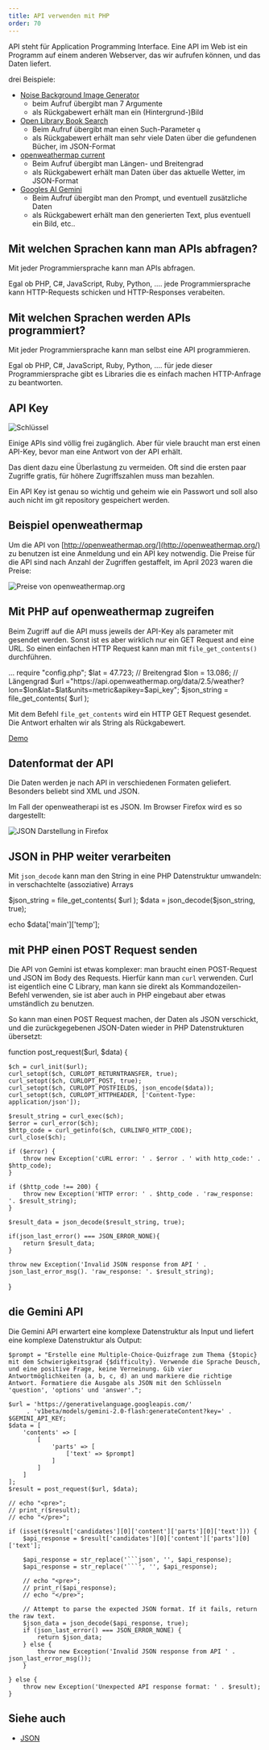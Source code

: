 ```yaml
---
title: API verwenden mit PHP
order: 70
---
```


API steht für Application Programming Interface. Eine API im Web ist
ein Programm auf einem anderen Webserver, das wir aufrufen können, und das
Daten liefert.

drei Beispiele:

* [Noise Background Image Generator](https://php-noise.com/)
  * beim Aufruf übergibt man 7 Argumente
  * als Rückgabewert erhält man ein (Hintergrund-)Bild
* [Open Library Book Search](https://openlibrary.org/dev/docs/api/search)
  * Beim Aufruf übergibt man einen Such-Parameter `q`
  * als Rückgabewert erhält man sehr viele Daten über die gefundenen Bücher, im JSON-Format
* [openweathermap current](https://openweathermap.org/current)
  * Beim Aufruf übergibt man Längen- und Breitengrad
  * als Rückgabewert erhält man Daten über das aktuelle Wetter, im JSON-Format
* [Googles AI Gemini](https://gemini.google.com/)
  * Beim Aufruf übergibt man den Prompt, und eventuell zusätzliche Daten
  * als Rückgabewert erhält man den generierten Text, plus eventuell ein Bild, etc..

## Mit welchen Sprachen kann man APIs abfragen?

Mit jeder Programmiersprache kann man APIs abfragen.

Egal ob PHP, C#, JavaScript, Ruby, Python, .... jede Programmiersprache
kann HTTP-Requests schicken und HTTP-Responses verabeiten.

## Mit welchen Sprachen werden APIs programmiert?

Mit jeder Programmiersprache kann man selbst eine API programmieren.

Egal ob PHP, C#, JavaScript, Ruby, Python, .... für jede dieser Programmiersprache
gibt es Libraries die es einfach machen HTTP-Anfrage zu beantworten.

## API Key

![Schlüssel](/images/key.svg)

Einige APIs sind  völlig frei zugänglich.  Aber für viele braucht man
erst einen API-Key, bevor man eine Antwort von der API erhält.

Das dient dazu eine Überlastung zu vermeiden. Oft sind die ersten paar Zugriffe
gratis, für höhere Zugriffszahlen muss man bezahlen.

Ein API Key ist genau so wichtig und geheim wie ein Passwort und
soll also auch nicht im git repository gespeichert werden.

## Beispiel openweathermap

Um die API von [http://openweathermap.org/](http://openweathermap.org/) zu benutzen
ist eine Anmeldung und ein API key notwendig. Die Preise für die API
sind nach Anzahl der Zugriffen gestaffelt, im April 2023 waren die Preise:

![Preise von openweathermap.org](/images/openweathermap-preise.png)

## Mit PHP auf openweathermap zugreifen

Beim Zugriff auf die API muss jeweils der API-Key als parameter
mit gesendet werden. Sonst ist es aber wirklich nur ein GET Request
and eine URL. So einen einfachen HTTP Request kann man mit `file_get_contents()` durchführen.

<php caption="zugriff auf die API von geosphere.at">
...
require "config.php";
$lat = 47.723; // Breitengrad
$lon = 13.086; // Längengrad
$url ="https://api.openweathermap.org/data/2.5/weather?lon=$lon&lat=$lat&units=metric&apikey=$api_key";
$json_string = file_get_contents( $url );
</php>


Mit dem Befehl `file_get_contents` wird ein HTTP GET Request gesendet.
Die Antwort erhalten wir als String als Rückgabewert.

[Demo](https://users.ct.fh-salzburg.ac.at/~bjelline/wetter/weather.php)

## Datenformat der API

Die Daten werden je nach API in verschiedenen Formaten geliefert.
Besonders beliebt sind XML und JSON.

Im Fall der openweatherapi ist es JSON. Im Browser Firefox wird es so dargestellt:

![JSON Darstellung in Firefox](/images/json_side_by_side.png)


## JSON in PHP weiter verarbeiten

Mit `json_decode` kann man den String in eine PHP Datenstruktur
umwandeln: in verschachtelte (assoziative) Arrays

<php caption="JSON in PHP Datenstrukturen umwandeln">
$json_string = file_get_contents( $url );
$data = json_decode($json_string, true);

echo $data['main']['temp'];
</php>


## mit PHP einen POST Request senden

Die API von Gemini ist etwas komplexer: man braucht einen POST-Request und JSON
im Body des Requests.  Hierfür kann man `curl` verwenden.  Curl ist eigentlich eine
C Library, man kann sie direkt als Kommandozeilen-Befehl verwenden, sie ist
aber auch in PHP eingebaut aber etwas umständlich zu benutzen.

So kann man einen POST Request machen, der Daten als JSON verschickt, und die
zurückgegebenen JSON-Daten wieder in PHP Datenstrukturen übersetzt:

<php caption="POST Request, JSON rein und JSON raus">
function post_request($url, $data) {

    $ch = curl_init($url);
    curl_setopt($ch, CURLOPT_RETURNTRANSFER, true);
    curl_setopt($ch, CURLOPT_POST, true);
    curl_setopt($ch, CURLOPT_POSTFIELDS, json_encode($data));
    curl_setopt($ch, CURLOPT_HTTPHEADER, ['Content-Type: application/json']);

    $result_string = curl_exec($ch);
    $error = curl_error($ch);
    $http_code = curl_getinfo($ch, CURLINFO_HTTP_CODE);
    curl_close($ch);

    if ($error) {
        throw new Exception('cURL error: ' . $error . ' with http_code:' . $http_code);
    }

    if ($http_code !== 200) {
        throw new Exception('HTTP error: ' . $http_code . 'raw_response: '. $result_string);
    }

    $result_data = json_decode($result_string, true);

    if(json_last_error() === JSON_ERROR_NONE){
        return $result_data;
    }

    throw new Exception('Invalid JSON response from API ' . json_last_error_msg(). 'raw_response: '. $result_string);
}
</php>


## die Gemini API

Die Gemini API erwartert eine komplexe Datenstruktur als Input und
liefert eine komplexe Datenstruktur als Output:

<php>

    $prompt = "Erstelle eine Multiple-Choice-Quizfrage zum Thema {$topic} mit dem Schwierigkeitsgrad {$difficulty}. Verwende die Sprache Deusch, und eine positive Frage, keine Verneinung. Gib vier Antwortmöglichkeiten (a, b, c, d) an und markiere die richtige Antwort. Formatiere die Ausgabe als JSON mit den Schlüsseln 'question', 'options' und 'answer'.";

    $url = 'https://generativelanguage.googleapis.com/'
         . 'v1beta/models/gemini-2.0-flash:generateContent?key=' . $GEMINI_API_KEY;
    $data = [
        'contents' => [
            [
                'parts' => [
                    ['text' => $prompt]
                ]
            ]
        ]
    ];
    $result = post_request($url, $data);

    // echo "<pre>";
    // print_r($result);
    // echo "</pre>";

    if (isset($result['candidates'][0]['content']['parts'][0]['text'])) {
        $api_response = $result['candidates'][0]['content']['parts'][0]['text'];

        $api_response = str_replace('```json', '', $api_response);
        $api_response = str_replace('```', '', $api_response);

        // echo "<pre>";
        // print_r($api_response);
        // echo "</pre>";

        // Attempt to parse the expected JSON format. If it fails, return the raw text.
        $json_data = json_decode($api_response, true);
        if (json_last_error() === JSON_ERROR_NONE) {
            return $json_data;
        } else {
            throw new Exception('Invalid JSON response from API ' . json_last_error_msg());
        }

    } else {
        throw new Exception('Unexpected API response format: ' . $result);
    }
</php>



## Siehe auch

* [JSON](/json/)
